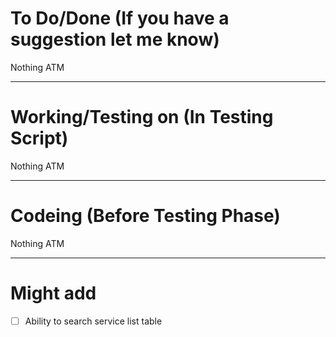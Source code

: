 # To Do/Done (If you have a suggestion let me know)
Nothing ATM

-------------------------------------------------------------------------------------------------------------
# Working/Testing on (In Testing Script)
Nothing ATM

-------------------------------------------------------------------------------------------------------------
# Codeing (Before Testing Phase)
Nothing ATM

-------------------------------------------------------------------------------------------------------------
# Might add
-[ ] Ability to search service list table

